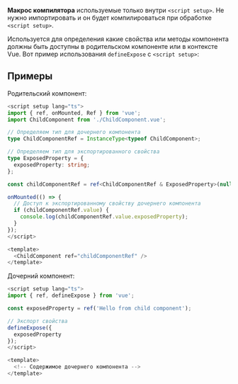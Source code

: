 **Макрос компилятора** используемые только внутри `<script setup>`. Не нужно импортировать и он будет компилироваться при обработке `<script setup>`.

Используется для определения какие свойства или методы компонента должны быть доступны в родительском компоненте или в контексте Vue. Вот пример использования `defineExpose` с `<script setup>`:

## Примеры

Родительский компонент:
<template>
  <ChildComponent ref="childComponentRef" />
</template>
```ts
<script setup lang="ts">
import { ref, onMounted, Ref } from 'vue';
import ChildComponent from './ChildComponent.vue';

// Определяем тип для дочернего компонента
type ChildComponentRef = InstanceType<typeof ChildComponent>;

// Определяем тип для экспортированного свойства
type ExposedProperty = {
  exposedProperty: string;
};

const childComponentRef = ref<ChildComponentRef & ExposedProperty>(null);

onMounted(() => {
  // Доступ к экспортированному свойству дочернего компонента
  if (childComponentRef.value) {
    console.log(childComponentRef.value.exposedProperty);
  }
});
</script>

<template>
  <ChildComponent ref="childComponentRef" />
</template>
```

Дочерний компонент:
```ts
<script setup lang="ts">
import { ref, defineExpose } from 'vue';

const exposedProperty = ref('Hello from child component');

// Экспорт свойства
defineExpose({
  exposedProperty
});
</script>

<template>
  <!-- Содержимое дочернего компонента -->
</template>
```